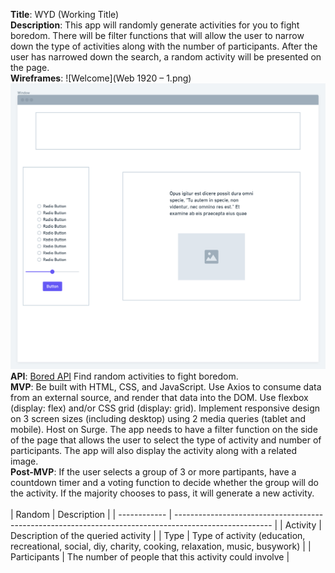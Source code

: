 **Title**:
WYD (Working Title) <br/>
**Description**:
This app will randomly generate activities for you to fight boredom. There will be filter functions that will allow the user to narrow down the type of activities along with the number of participants. After the user has narrowed down the search, a random activity will be presented on the page. <br/>
**Wireframes**:
![Welcome](Web 1920 – 1.png)<br/>
![Wireframe](wireframe@2x.png) <br/>
**API**:
[Bored API](https://www.boredapi.com/)
Find random activities to fight boredom. <br/>
**MVP**:
Be built with HTML, CSS, and JavaScript.
Use Axios to consume data from an external source, and render that data into the DOM.
Use flexbox (display: flex) and/or CSS grid (display: grid).
Implement responsive design on 3 screen sizes (including desktop) using 2 media queries (tablet and mobile).
Host on Surge.
The app needs to have a filter function on the side of the page that allows the user to select the type of activity and number of participants.
The app will also display the activity along with a related image. <br/>
**Post-MVP**:
If the user selects a group of 3 or more partipants, have a countdown timer and a voting function to decide whether the group will do the activity. If the majority chooses to pass, it will generate a new activity.
<br/><br/>
| Random       | Description                                                                                            |
| ------------ | ------------------------------------------------------------------------------------------------------ |
| Activity     | Description of the queried activity                                                                    |
| Type         | Type of activity (education, recreational, social, diy, charity, cooking, relaxation, music, busywork) |
| Participants | The number of people that this activity could involve                                                  |
